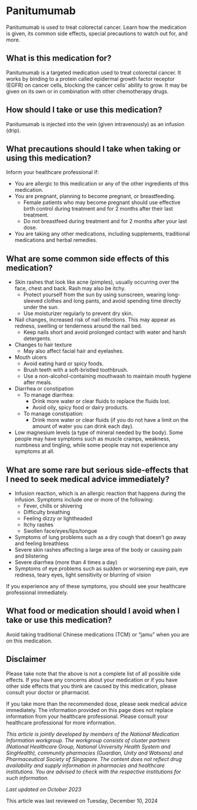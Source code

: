 # Panitumumab

Panitumumab is used to treat colorectal cancer. Learn how the medication is given, its common side effects, special precautions to watch out for, and more.

What is this medication for?
----------------------------

Panitumumab is a targeted medication used to treat colorectal cancer. It works by binding to a protein called epidermal growth factor receptor (EGFR) on cancer cells, blocking the cancer cells’ ability to grow. It may be given on its own or in combination with other chemotherapy drugs.

How should I take or use this medication?
-----------------------------------------

Panitumumab is injected into the vein (given intravenously) as an infusion (drip).

What precautions should I take when taking or using this medication?
--------------------------------------------------------------------

Inform your healthcare professional if: 

* You are allergic to this medication or any of the other ingredients of this medication.
* You are pregnant, planning to become pregnant, or breastfeeding.
  + Female patients who may become pregnant should use effective birth control during treatment and for 2 months after their last treatment.
  + Do not breastfeed during treatment and for 2 months after your last dose.
* You are taking any other medications, including supplements, traditional medications and herbal remedies.

What are some common side effects of this medication?
-----------------------------------------------------

* Skin rashes that look like acne (pimples), usually occurring over the face, chest and back. Rash may also be itchy.
  + Protect yourself from the sun by using sunscreen, wearing long-sleeved clothes and long pants, and avoid spending time directly under the sun.
  + Use moisturizer regularly to prevent dry skin.
* Nail changes, increased risk of nail infections. This may appear as redness, swelling or tenderness around the nail bed.
  + Keep nails short and avoid prolonged contact with water and harsh detergents.
* Changes to hair texture
  + May also affect facial hair and eyelashes.
* Mouth ulcers
  + Avoid eating hard or spicy foods.
  + Brush teeth with a soft-bristled toothbrush.
  + Use a non-alcohol-containing mouthwash to maintain mouth hygiene after meals.
* Diarrhea or constipation
  + To manage diarrhea:
    - Drink more water or clear fluids to replace the fluids lost.
    - Avoid oily, spicy food or dairy products.
  + To manage constipation:
    - Drink more water or clear fluids (if you do not have a limit on the amount of water you can drink each day).
* Low magnesium levels (a type of mineral needed by the body). Some people may have symptoms such as muscle cramps, weakness, numbness and tingling, while some people may not experience any symptoms at all.

What are some rare but serious side-effects that I need to seek medical advice immediately?
-------------------------------------------------------------------------------------------

* Infusion reaction, which is an allergic reaction that happens during the infusion. Symptoms include one or more of the following:
  + Fever, chills or shivering
  + Difficulty breathing
  + Feeling dizzy or lightheaded
  + Itchy rashes
  + Swollen face/eyes/lips/tongue
* Symptoms of lung problems such as a dry cough that doesn’t go away and feeling breathless
* Severe skin rashes affecting a large area of the body or causing pain and blistering
* Severe diarrhea (more than 4 times a day)
* Symptoms of eye problems such as sudden or worsening eye pain, eye redness, teary eyes, light sensitivity or blurring of vision

If you experience any of these symptoms, you should see your healthcare professional immediately.

What food or medication should I avoid when I take or use this medication?
--------------------------------------------------------------------------

Avoid taking traditional Chinese medications (TCM) or “jamu” when you are on this medication.

Disclaimer
----------

Please take note that the above is not a complete list of all possible side effects. If you have any concerns about your medication or if you have other side effects that you think are caused by this medication, please consult your doctor or pharmacist.

If you take more than the recommended dose, please seek medical advice immediately. The information provided on this page does not replace information from your healthcare professional. Please consult your healthcare professional for more information.

*This article is jointly developed by members of the National Medication Information workgroup. The workgroup consists of cluster partners (National Healthcare Group, National University Health System and SingHealth), community pharmacies (Guardian, Unity and Watsons) and Pharmaceutical Society of Singapore. The content does not reflect drug availability and supply information in pharmacies and healthcare institutions. You are advised to check with the respective institutions for such information.*

*Last updated on October 2023*

This article was last reviewed on
Tuesday, December 10, 2024